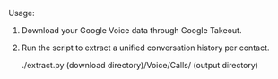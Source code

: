 Usage:

1. Download your Google Voice data through Google Takeout.

2. Run the script to extract a unified conversation history per contact. 

   ./extract.py (download directory)/Voice/Calls/ (output directory)

